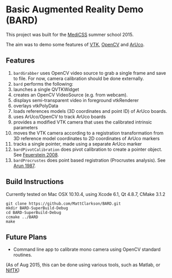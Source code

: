 Basic Augmented Reality Demo (BARD)
===================================

This project was built for the [MediCSS](http://www.medicss.cs.ucl.ac.uk/) summer school 2015.

The aim was to demo some features of [VTK](http://www.vtk.org), [OpenCV](http://www.opencv.org) and [ArUco](http://www.uco.es/investiga/grupos/ava/node/26).

Features
--------

 1. `bardGrabber` uses OpenCV video source to grab a single frame and save to file. For now, camera calibration should be done externally. 
 1. `bard` performs the following:
   1. launches a single QVTKWidget
   1. creates an OpenCV VideoSource (e.g. from webcam).
   1. displays semi-transparent video in foreground vtkRenderer
   1. overlays vtkPolyData
   1. loads references models (3D coordinates and point ID) of ArUco boards.
   1. uses ArUco/OpenCV to track ArUco boards
   1. provides a modified VTK camera that uses the calibrated intrinsic parameters
   1. moves the VTK camera according to a registration transformation from 3D reference model coordinates to 2D coordinates of ArUco markers
   1. tracks a single pointer, made using a separate ArUco marker
 1. `bardPivotCalibration` does pivot calibration to create a pointer object. See [Feuerstein 2008](http://dx.doi.org/10.1109/TMI.2007.907327).
 1. `bardProcrustes` does point based registration (Procrustes analysis). See [Arun 1987](http://dx.doi.org/10.1109/TPAMI.1987.4767965).

Build Instructions
------------------

Currently tested on Mac OSX 10.10.4, using Xcode 6.1, Qt 4.8.7, CMake 3.1.2

```
git clone https://github.com/MattClarkson/BARD.git
mkdir BARD-SuperBuild-Debug
cd BARD-SuperBuild-Debug
ccmake ../BARD
make
```

Future Plans
------------

 * Command line app to calibrate mono camera using OpenCV standard routines.

(As of Aug 2015, this can be done using various tools, such as Matlab, or [NifTK](http://www.niftk.org))

